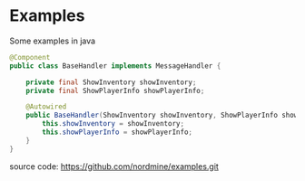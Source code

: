 # Examples
Some examples in java

```Java
@Component
public class BaseHandler implements MessageHandler {

    private final ShowInventory showInventory;
    private final ShowPlayerInfo showPlayerInfo;

    @Autowired
    public BaseHandler(ShowInventory showInventory, ShowPlayerInfo showPlayerInfo) {
        this.showInventory = showInventory;
        this.showPlayerInfo = showPlayerInfo;
    }
}
```

source code: https://github.com/nordmine/examples.git
